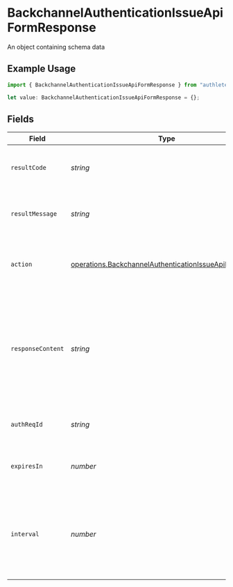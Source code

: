 # BackchannelAuthenticationIssueApiFormResponse

An object containing schema data

## Example Usage

```typescript
import { BackchannelAuthenticationIssueApiFormResponse } from "authlete-typescript-sdk/models/operations";

let value: BackchannelAuthenticationIssueApiFormResponse = {};
```

## Fields

| Field                                                                                                                                                             | Type                                                                                                                                                              | Required                                                                                                                                                          | Description                                                                                                                                                       |
| ----------------------------------------------------------------------------------------------------------------------------------------------------------------- | ----------------------------------------------------------------------------------------------------------------------------------------------------------------- | ----------------------------------------------------------------------------------------------------------------------------------------------------------------- | ----------------------------------------------------------------------------------------------------------------------------------------------------------------- |
| `resultCode`                                                                                                                                                      | *string*                                                                                                                                                          | :heavy_minus_sign:                                                                                                                                                | The code which represents the result of the API call.                                                                                                             |
| `resultMessage`                                                                                                                                                   | *string*                                                                                                                                                          | :heavy_minus_sign:                                                                                                                                                | A short message which explains the result of the API call.                                                                                                        |
| `action`                                                                                                                                                          | [operations.BackchannelAuthenticationIssueApiFormAction](../../models/operations/backchannelauthenticationissueapiformaction.md)                                  | :heavy_minus_sign:                                                                                                                                                | The next action that the authorization server implementation should take.                                                                                         |
| `responseContent`                                                                                                                                                 | *string*                                                                                                                                                          | :heavy_minus_sign:                                                                                                                                                | The content that the authorization server implementation is to return to the client<br/>application. Its format varies depending on the value of `action` parameter.<br/> |
| `authReqId`                                                                                                                                                       | *string*                                                                                                                                                          | :heavy_minus_sign:                                                                                                                                                | The newly issued authentication request ID.<br/>                                                                                                                  |
| `expiresIn`                                                                                                                                                       | *number*                                                                                                                                                          | :heavy_minus_sign:                                                                                                                                                | The duration of the issued authentication request ID in seconds.<br/>                                                                                             |
| `interval`                                                                                                                                                        | *number*                                                                                                                                                          | :heavy_minus_sign:                                                                                                                                                | The minimum amount of time in seconds that the client must wait for between polling<br/>requests to the token endpoint.<br/>                                      |